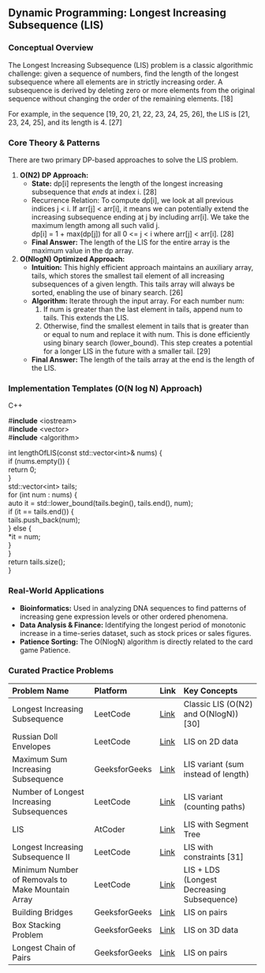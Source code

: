 
## **Dynamic Programming: Longest Increasing Subsequence (LIS)**

### **Conceptual Overview**

The Longest Increasing Subsequence (LIS) problem is a classic algorithmic challenge: given a sequence of numbers, find the length of the longest subsequence where all elements are in strictly increasing order. A subsequence is derived by deleting zero or more elements from the original sequence without changing the order of the remaining elements. \[18\]

For example, in the sequence \[19, 20, 21, 22, 23, 24, 25, 26\], the LIS is \[21, 23, 24, 25\], and its length is 4\. \[27\]

### **Core Theory & Patterns**

There are two primary DP-based approaches to solve the LIS problem.

1. **O(N2) DP Approach:**  
   * **State:** dp\[i\] represents the length of the longest increasing subsequence that *ends* at index i. \[28\]  
   * Recurrence Relation: To compute dp\[i\], we look at all previous indices j \< i. If arr\[j\] \< arr\[i\], it means we can potentially extend the increasing subsequence ending at j by including arr\[i\]. We take the maximum length among all such valid j.  
     dp\[i\] \= 1 \+ max(dp\[j\]) for all 0 \<= j \< i where arr\[j\] \< arr\[i\]. \[28\]  
   * **Final Answer:** The length of the LIS for the entire array is the maximum value in the dp array.  
2. **O(NlogN) Optimized Approach:**  
   * **Intuition:** This highly efficient approach maintains an auxiliary array, tails, which stores the smallest tail element of all increasing subsequences of a given length. This tails array will always be sorted, enabling the use of binary search. \[26\]  
   * **Algorithm:** Iterate through the input array. For each number num:  
     1. If num is greater than the last element in tails, append num to tails. This extends the LIS.  
     2. Otherwise, find the smallest element in tails that is greater than or equal to num and replace it with num. This is done efficiently using binary search (lower\_bound). This step creates a potential for a longer LIS in the future with a smaller tail. \[29\]  
   * **Final Answer:** The length of the tails array at the end is the length of the LIS.

### **Implementation Templates (O(N log N) Approach)**

C++

\#**include** \<iostream\>  
\#**include** \<vector\>  
\#**include** \<algorithm\>

int lengthOfLIS(const std::vector\<int\>& nums) {  
    if (nums.empty()) {  
        return 0;  
    }  
    std::vector\<int\> tails;  
    for (int num : nums) {  
        auto it \= std::lower\_bound(tails.begin(), tails.end(), num);  
        if (it \== tails.end()) {  
            tails.push\_back(num);  
        } else {  
            \*it \= num;  
        }  
    }  
    return tails.size();  
}

### **Real-World Applications**

* **Bioinformatics:** Used in analyzing DNA sequences to find patterns of increasing gene expression levels or other ordered phenomena.  
* **Data Analysis & Finance:** Identifying the longest period of monotonic increase in a time-series dataset, such as stock prices or sales figures.  
* **Patience Sorting:** The O(NlogN) algorithm is directly related to the card game Patience.

### **Curated Practice Problems**

| Problem Name | Platform | Link | Key Concepts |
| :---- | :---- | :---- | :---- |
| Longest Increasing Subsequence | LeetCode | [Link](https://leetcode.com/problems/longest-increasing-subsequence/) | Classic LIS (O(N2) and O(NlogN)) \[30\] |
| Russian Doll Envelopes | LeetCode | [Link](https://leetcode.com/problems/russian-doll-envelopes/) | LIS on 2D data |
| Maximum Sum Increasing Subsequence | GeeksforGeeks | [Link](https://www.geeksforgeeks.org/maximum-sum-increasing-subsequence-dp-14/) | LIS variant (sum instead of length) |
| Number of Longest Increasing Subsequences | LeetCode | [Link](https://leetcode.com/problems/number-of-longest-increasing-subsequence/) | LIS variant (counting paths) |
| LIS | AtCoder | [Link](https://atcoder.jp/contests/dp/tasks/dp_q) | LIS with Segment Tree |
| Longest Increasing Subsequence II | LeetCode | [Link](https://leetcode.com/problems/longest-increasing-subsequence-ii/) | LIS with constraints \[31\] |
| Minimum Number of Removals to Make Mountain Array | LeetCode | [Link](https://leetcode.com/problems/minimum-number-of-removals-to-make-mountain-array/) | LIS \+ LDS (Longest Decreasing Subsequence) |
| Building Bridges | GeeksforGeeks | [Link](https://www.geeksforgeeks.org/dynamic-programming-building-bridges/) | LIS on pairs |
| Box Stacking Problem | GeeksforGeeks | [Link](https://www.geeksforgeeks.org/box-stacking-problem-dp-22/) | LIS on 3D data |
| Longest Chain of Pairs | GeeksforGeeks | [Link](https://www.geeksforgeeks.org/dynamic-programming-set-3-longest-increasing-subsequence/) | LIS on pairs |
